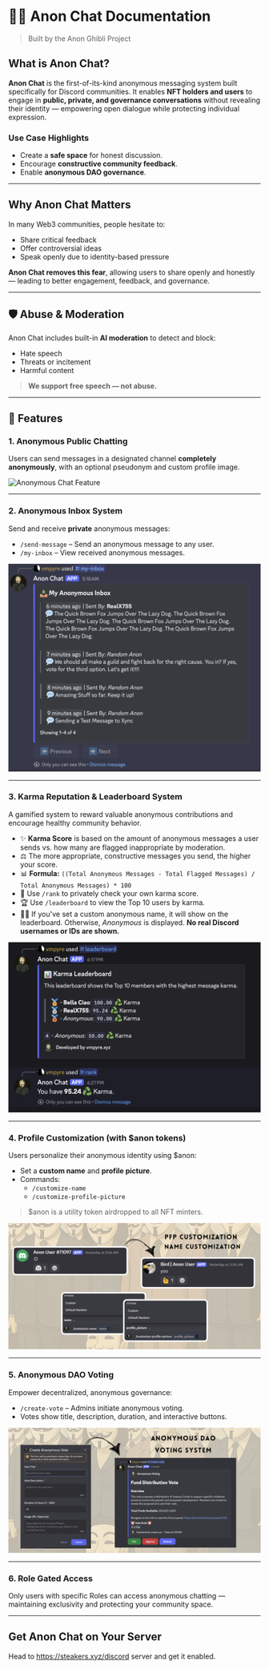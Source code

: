 # 🕵️‍♂️ Anon Chat Documentation
> Built by the Anon Ghibli Project

## What is Anon Chat?
**Anon Chat** is the first-of-its-kind anonymous messaging system built specifically for Discord communities. It enables **NFT holders and users** to engage in **public, private, and governance conversations** without revealing their identity — empowering open dialogue while protecting individual expression.

### Use Case Highlights
- Create a **safe space** for honest discussion.
- Encourage **constructive community feedback**.
- Enable **anonymous DAO governance**.

---

## Why Anon Chat Matters
In many Web3 communities, people hesitate to:
- Share critical feedback
- Offer controversial ideas
- Speak openly due to identity-based pressure

**Anon Chat removes this fear**, allowing users to share openly and honestly — leading to better engagement, feedback, and governance.

---

## 🛡️ Abuse & Moderation
Anon Chat includes built-in **AI moderation** to detect and block:
- Hate speech
- Threats or incitement
- Harmful content

> **We support free speech — not abuse.**

---

## 🧩 Features

### 1. Anonymous Public Chatting
Users can send messages in a designated channel **completely anonymously**, with an optional pseudonym and custom profile image.

![Anonymous Chat Feature](https://github.com/vmpyre/Project-V/blob/main/anon-chat/anon-chat-1.png)

---

### 2. Anonymous Inbox System
Send and receive **private** anonymous messages:
- `/send-message` – Send an anonymous message to any user.
- `/my-inbox` – View received anonymous messages.

![Anonymous Inbox Feature](https://github.com/vmpyre/Project-V/blob/main/anon-chat/anon-chat-3.png)

---

### 3. Karma Reputation & Leaderboard System
A gamified system to reward valuable anonymous contributions and encourage healthy community behavior.

- ✨ **Karma Score** is based on the amount of anonymous messages a user sends vs. how many are flagged inappropriate by moderation.
- ⚖️ The more appropriate, constructive messages you send, the higher your score.
- 📊 **Formula:** `((Total Anonymous Messages - Total Flagged Messages) / Total Anonymous Messages) * 100`
- 🔎 Use `/rank` to privately check your own karma score.
- 🏆 Use `/leaderboard` to view the Top 10 users by karma.
- 🧑‍🎓 If you've set a custom anonymous name, it will show on the leaderboard. Otherwise, *Anonymous* is displayed. **No real Discord usernames or IDs are shown.**

![Karma System Picture](https://github.com/vmpyre/Project-V/blob/main/anon-chat/anon-chat-5.png)

---

### 4. Profile Customization (with $anon tokens)
Users personalize their anonymous identity using $anon:
- Set a **custom name** and **profile picture**.
- Commands:
  - `/customize-name`
  - `/customize-profile-picture`

> $anon is a utility token airdropped to all NFT minters.

![Profile Customization Feature](https://github.com/vmpyre/Project-V/blob/main/anon-chat/anon-chat-2.png)

---

### 5. Anonymous DAO Voting
Empower decentralized, anonymous governance:
- `/create-vote` – Admins initiate anonymous voting.
- Votes show title, description, duration, and interactive buttons.

![Anonymous DAO Voting Feature](https://github.com/vmpyre/Project-V/blob/main/anon-chat/anon-chat-4.png)

---

### 6. Role Gated Access
Only users with specific Roles can access anonymous chatting — maintaining exclusivity and protecting your community space.

---

## Get Anon Chat on Your Server
Head to https://steakers.xyz/discord server and get it enabled.
